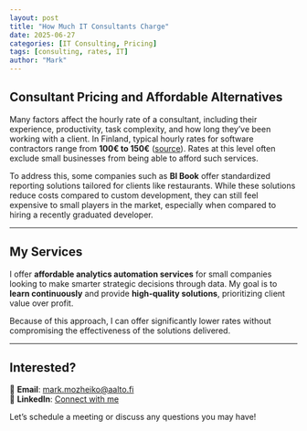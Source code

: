 ```yaml
---
layout: post
title: "How Much IT Consultants Charge"
date: 2025-06-27
categories: [IT Consulting, Pricing]
tags: [consulting, rates, IT]
author: "Mark"
---
```


## Consultant Pricing and Affordable Alternatives

Many factors affect the hourly rate of a consultant, including their experience, productivity, task complexity, and how long they’ve been working with a client. In Finland, typical hourly rates for software contractors range from **100€ to 150€** ([source](https://www.reddit.com/r/Finland/comments/18bdv18/how_much_software_contractors_earn_in_finland/)). Rates at this level often exclude small businesses from being able to afford such services.

To address this, some companies such as **BI Book** offer standardized reporting solutions tailored for clients like restaurants. While these solutions reduce costs compared to custom development, they can still feel expensive to small players in the market, especially when compared to hiring a recently graduated developer.

---

## My Services

I offer **affordable analytics automation services** for small companies looking to make smarter strategic decisions through data. My goal is to **learn continuously** and provide **high-quality solutions**, prioritizing client value over profit.

Because of this approach, I can offer significantly lower rates without compromising the effectiveness of the solutions delivered.

---

## Interested?

📧 **Email**: [mark.mozheiko@aalto.fi](mailto:mark.mozheiko@aalto.fi)  
🔗 **LinkedIn**: [Connect with me](https://www.linkedin.com/in/mark-mozheiko-009681166/) <!-- Replace with your actual profile URL -->

Let’s schedule a meeting or discuss any questions you may have!

